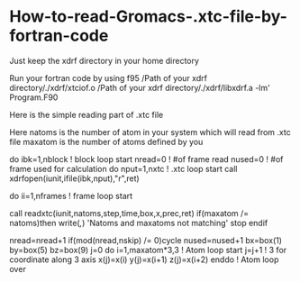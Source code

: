 # How-to-read-Gromacs-.xtc-file-by-fortran-code
Just keep the xdrf directory in your home directory

Run your fortran code by using
f95 /Path of your xdrf directory/./xdrf/xtciof.o /Path of your xdrf directory/./xdrf/libxdrf.a -lm' Program.F90

Here is the simple reading part of .xtc file 


Here natoms is the number of atom in your system which will read from .xtc file
maxatom is the number of atoms defined by you

do ibk=1,nblock                         ! block loop start
nread=0                                 ! #of frame read
nused=0                                 ! #of frame used for calculation
do nput=1,nxtc                          ! .xtc loop start
call xdrfopen(iunit,ifile(ibk,nput),"r",ret)

do ii=1,nframes                         ! frame loop start

call readxtc(iunit,natoms,step,time,box,x,prec,ret)
if(maxatom /= natoms)then
write(*,*) 'Natoms and maxatoms not matching'
stop
endif

nread=nread+1
if(mod(nread,nskip) /= 0)cycle
nused=nused+1
bx=box(1)
by=box(5)
bz=box(9)
j=0
do i=1,maxatom*3,3                         ! Atom loop start
j=j+1                                      ! 3 for coordinate along 3 axis
x(j)=x(i)
y(j)=x(i+1)
z(j)=x(i+2)
enddo                                      ! Atom loop over
